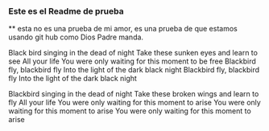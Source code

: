 ### Este es el Readme de prueba

** esta no es una prueba de mi amor, es una prueba de que estamos usando git hub como Dios Padre manda.


Black bird singing in the dead of night
Take these sunken eyes and learn to see
All your life
You were only waiting for this moment to be free
Blackbird fly, blackbird fly
Into the light of the dark black night
Blackbird fly, blackbird fly
Into the light of the dark black night

Blackbird singing in the dead of night
Take these broken wings and learn to fly
All your life
You were only waiting for this moment to arise
You were only waiting for this moment to arise
You were only waiting for this moment to arise

